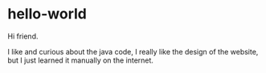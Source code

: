 # hello-world

Hi friend.

I like and curious about the java code, I really like the design of the website, but I just learned it manually on the internet.

